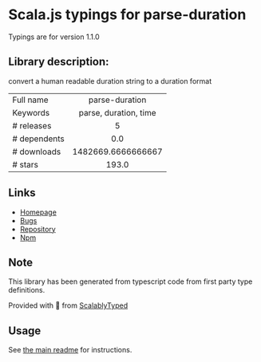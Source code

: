 
# Scala.js typings for parse-duration

Typings are for version 1.1.0

## Library description:
convert a human readable duration string to a duration format

|                    |                 |
| ------------------ | :-------------: |
| Full name          | parse-duration |
| Keywords           | parse, duration, time |
| # releases         | 5 |
| # dependents       | 0.0 |
| # downloads        | 1482669.6666666667 |
| # stars            | 193.0 |

## Links
- [Homepage](https://github.com/jkroso/parse-duration#readme)
- [Bugs](https://github.com/jkroso/parse-duration/issues)
- [Repository](https://github.com/jkroso/parse-duration)
- [Npm](https://www.npmjs.com/package/parse-duration)
    


## Note
This library has been generated from typescript code from first party type definitions.

Provided with :purple_heart: from [ScalablyTyped](https://github.com/oyvindberg/ScalablyTyped)

## Usage
See [the main readme](../../readme.md) for instructions.


